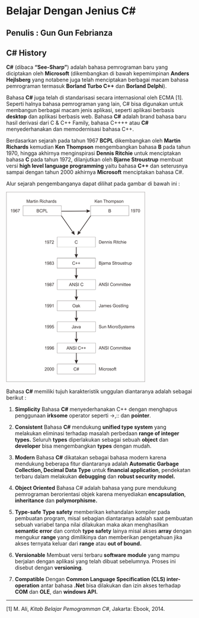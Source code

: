 # Belajar Dengan Jenius C#

## Penulis : Gun Gun Febrianza

## C# History

**C#** (dibaca **“See-Sharp”**) adalah bahasa pemrograman baru yang diciptakan oleh **Microsoft** (dikembangkan di bawah kepemimpinan **Anders Hejlsberg** yang notabene juga telah menciptakan berbagai macam bahasa pemrograman termasuk **Borland Turbo C++** dan **Borland Delphi**). 

Bahasa **C#** juga telah di standarisasi secara internasional oleh ECMA [1]. Seperti halnya bahasa pemrograman yang lain, C# bisa digunakan untuk membangun berbagai macam jenis aplikasi, seperti aplikasi berbasis **desktop** dan aplikasi berbasis web. Bahasa **C#** adalah brand bahasa baru hasil derivasi dari C & C++ Family, bahasa C++++ atau **C#** menyederhanakan dan memodernisasi bahasa C++.

Berdasarkan sejarah pada tahun 1967 **BCPL** dikembangkan oleh **Martin Richards** kemudian **Ken Thompson** mengembangkan bahasa **B** pada tahun 1970, hingga akhirnya menginspirasi **Dennis Ritchie** untuk menciptakan bahasa **C** pada tahun 1972, dilanjutkan oleh **Bjarne Stroustrup** membuat versi **high level language programming** yaitu bahasa **C++** dan seterusnya sampai dengan tahun 2000 akhirnya **Microsoft** menciptakan bahasa C#. 

Alur sejarah pengembanganya dapat dilihat pada gambar di bawah ini :

<img src="../assets/CSharpHistory.png" style="zoom: 50%;" />

Bahasa **C#** memiliki tujuh karakteristik unggulan diantaranya adalah sebagai berikut :
1.	**Simplicity**
	Bahasa **C#** menyederhanakan C++ dengan menghapus penggunaan **irksome** operator seperti ->,:: dan **pointer**. 
2.	**Consistent**
Bahasa **C#** mendukung **unified type system** yang melakukan eliminasi terhadap masalah perbedaan **range of integer types.** Seluruh **types** diperlakukan sebagai sebuah **object** dan **developer** bisa mengembangkan **types** dengan mudah.

3.	**Modern**
Bahasa **C#** dikatakan sebagai bahasa modern karena mendukung beberapa fitur diantaranya adalah **Automatic Garbage** **Collection, Decimal Data Type** untuk **financial application**, pendekatan terbaru dalam melakukan **debugging** dan **robust security model.**
4.	**Object Oriented**
Bahasa C# adalah bahasa yang pure mendukung pemrograman berorientasi objek karena menyediakan **encapsulation**, **inheritance** dan **polymorphisme.**
5.	**Type-safe**
**Type safety** memberikan kehandalan kompiler pada pembuatan program, misal sebagian diantaranya adalah saat pembuatan sebuah variabel tanpa nilai dilakukan maka akan menghasilkan **semantic error** dan contoh **type safety** lainya misal akses **array** dengan mengukur **range** yang dimilikinya dan memberikan pengetahuan jika akses ternyata keluar dari **range** atau **out of bound.** 
6.	**Versionable**
Membuat versi terbaru **software module** yang mampu berjalan dengan aplikasi yang telah dibuat sebelumnya. Proses ini disebut dengan **versioning**.
7.	**Compatible**
Dengan **Common Language Specification (CLS) inter-operation** antar bahasa **.Net** bisa dilakukan dan izin akses terhadap **COM** dan **OLE**, dan **windows API.**

---------------------

[1] M. Ali, *Kitab Belajar Pemogramman C#*, Jakarta: Ebook, 2014.
